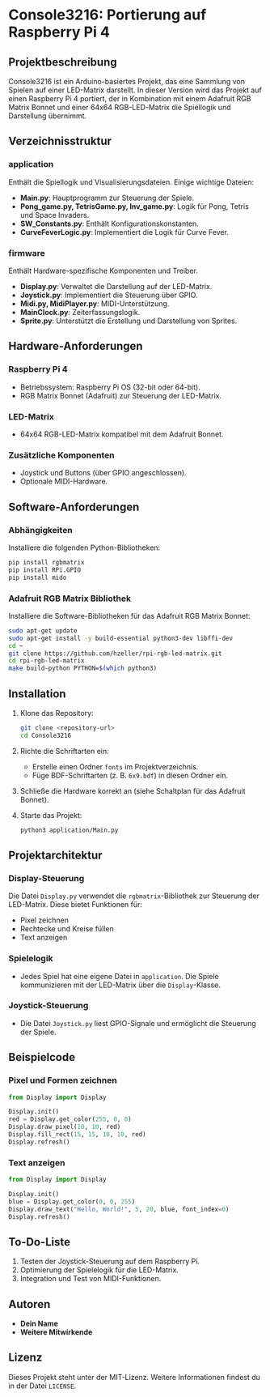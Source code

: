# Console3216: Portierung auf Raspberry Pi 4

## **Projektbeschreibung**
Console3216 ist ein Arduino-basiertes Projekt, das eine Sammlung von Spielen auf einer LED-Matrix darstellt. In dieser Version wird das Projekt auf einen Raspberry Pi 4 portiert, der in Kombination mit einem Adafruit RGB Matrix Bonnet und einer 64x64 RGB-LED-Matrix die Spiellogik und Darstellung übernimmt.

## **Verzeichnisstruktur**

### **application**
Enthält die Spiellogik und Visualisierungsdateien. Einige wichtige Dateien:
- **Main.py**: Hauptprogramm zur Steuerung der Spiele.
- **Pong_game.py, TetrisGame.py, Inv_game.py**: Logik für Pong, Tetris und Space Invaders.
- **SW_Constants.py**: Enthält Konfigurationskonstanten.
- **CurveFeverLogic.py**: Implementiert die Logik für Curve Fever.

### **firmware**
Enthält Hardware-spezifische Komponenten und Treiber.
- **Display.py**: Verwaltet die Darstellung auf der LED-Matrix.
- **Joystick.py**: Implementiert die Steuerung über GPIO.
- **Midi.py, MidiPlayer.py**: MIDI-Unterstützung.
- **MainClock.py**: Zeiterfassungslogik.
- **Sprite.py**: Unterstützt die Erstellung und Darstellung von Sprites.

## **Hardware-Anforderungen**

### **Raspberry Pi 4**
- Betriebssystem: Raspberry Pi OS (32-bit oder 64-bit).
- RGB Matrix Bonnet (Adafruit) zur Steuerung der LED-Matrix.

### **LED-Matrix**
- 64x64 RGB-LED-Matrix kompatibel mit dem Adafruit Bonnet.

### **Zusätzliche Komponenten**
- Joystick und Buttons (über GPIO angeschlossen).
- Optionale MIDI-Hardware.

## **Software-Anforderungen**
### **Abhängigkeiten**
Installiere die folgenden Python-Bibliotheken:
```bash
pip install rgbmatrix
pip install RPi.GPIO
pip install mido
```

### **Adafruit RGB Matrix Bibliothek**
Installiere die Software-Bibliotheken für das Adafruit RGB Matrix Bonnet:
```bash
sudo apt-get update
sudo apt-get install -y build-essential python3-dev libffi-dev
cd ~
git clone https://github.com/hzeller/rpi-rgb-led-matrix.git
cd rpi-rgb-led-matrix
make build-python PYTHON=$(which python3)
```

## **Installation**
1. Klone das Repository:
   ```bash
   git clone <repository-url>
   cd Console3216
   ```

2. Richte die Schriftarten ein:
   - Erstelle einen Ordner `fonts` im Projektverzeichnis.
   - Füge BDF-Schriftarten (z. B. `6x9.bdf`) in diesen Ordner ein.

3. Schließe die Hardware korrekt an (siehe Schaltplan für das Adafruit Bonnet).

4. Starte das Projekt:
   ```bash
   python3 application/Main.py
   ```

## **Projektarchitektur**

### **Display-Steuerung**
Die Datei `Display.py` verwendet die `rgbmatrix`-Bibliothek zur Steuerung der LED-Matrix. Diese bietet Funktionen für:
- Pixel zeichnen
- Rechtecke und Kreise füllen
- Text anzeigen

### **Spielelogik**
- Jedes Spiel hat eine eigene Datei in `application`. Die Spiele kommunizieren mit der LED-Matrix über die `Display`-Klasse.

### **Joystick-Steuerung**
- Die Datei `Joystick.py` liest GPIO-Signale und ermöglicht die Steuerung der Spiele.

## **Beispielcode**

### **Pixel und Formen zeichnen**
```python
from Display import Display

Display.init()
red = Display.get_color(255, 0, 0)
Display.draw_pixel(10, 10, red)
Display.fill_rect(15, 15, 10, 10, red)
Display.refresh()
```

### **Text anzeigen**
```python
from Display import Display

Display.init()
blue = Display.get_color(0, 0, 255)
Display.draw_text("Hello, World!", 5, 20, blue, font_index=0)
Display.refresh()
```

## **To-Do-Liste**
1. Testen der Joystick-Steuerung auf dem Raspberry Pi.
2. Optimierung der Spielelogik für die LED-Matrix.
3. Integration und Test von MIDI-Funktionen.

## **Autoren**
- **Dein Name**
- **Weitere Mitwirkende**

## **Lizenz**
Dieses Projekt steht unter der MIT-Lizenz. Weitere Informationen findest du in der Datei `LICENSE`.

